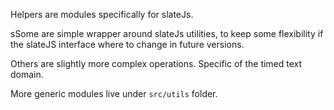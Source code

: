 Helpers are modules specifically for slateJs.

sSome are simple wrapper around slateJs utilities, to keep some flexibility if the slateJS interface where to change in future versions.

Others are slightly more complex operations. Specific of the timed text domain.

More generic modules live under `src/utils` folder.
